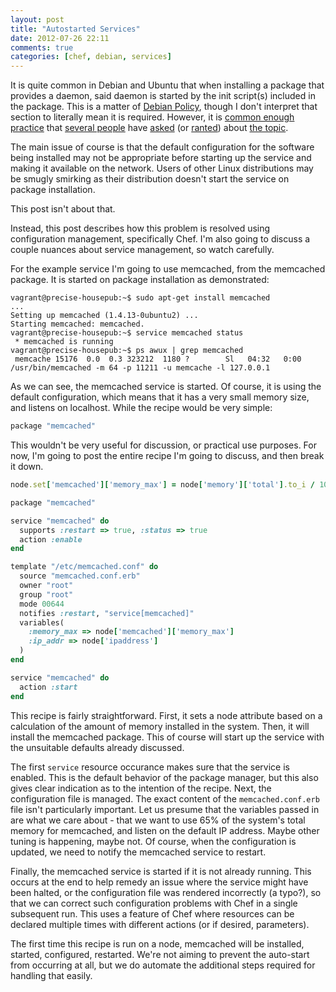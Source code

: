 ```yaml
---
layout: post
title: "Autostarted Services"
date: 2012-07-26 22:11
comments: true
categories: [chef, debian, services]
---
```


It is quite common in Debian and Ubuntu that when installing a package
that provides a daemon, said daemon is started by the init script(s)
included in the package. This is a matter of
[Debian Policy](http://www.debian.org/doc/debian-policy/ch-opersys.html#s-sysvinit),
though I don't interpret that section to literally mean it is
required. However, it is
[common enough practice](http://wiki.debian.org/LSBInitScripts/) that [several people](https://www.varnish-cache.org/trac/ticket/1004)
have [asked](http://ask.debian.net/questions/how-to-prevent-daemons-from-starting-at-installation-time) (or [ranted](https://gist.github.com/1721727)) about [the topic](http://lists.opscode.com/sympa/arc/chef-dev/2012-02/msg00017.html).

The main issue of course is that the default configuration for the
software being installed may not be appropriate before starting up the
service and making it available on the network. Users of other Linux
distributions may be smugly smirking as their distribution doesn't
start the service on package installation.

This post isn't about that.

Instead, this post describes how this problem is resolved using
configuration management, specifically Chef. I'm also going to discuss
a couple nuances about service management, so watch carefully.

For the example service I'm going to use memcached, from the memcached
package. It is started on package installation as demonstrated:

```
vagrant@precise-housepub:~$ sudo apt-get install memcached
...
Setting up memcached (1.4.13-0ubuntu2) ...
Starting memcached: memcached.
vagrant@precise-housepub:~$ service memcached status
 * memcached is running
vagrant@precise-housepub:~$ ps awux | grep memcached
 memcache 15176  0.0  0.3 323212  1180 ?        Sl   04:32   0:00 /usr/bin/memcached -m 64 -p 11211 -u memcache -l 127.0.0.1
```

As we can see, the memcached service is started. Of course, it is
using the default configuration, which means that it has a very small
memory size, and listens on localhost. While the recipe would be very
simple:

```ruby
package "memcached"
```

This wouldn't be very useful for discussion, or practical use
purposes. For now, I'm going to post the entire recipe I'm going to
discuss, and then break it down.

```ruby
node.set['memcached']['memory_max'] = node['memory']['total'].to_i / 1024 * 0.65

package "memcached"

service "memcached" do
  supports :restart => true, :status => true
  action :enable
end

template "/etc/memcached.conf" do
  source "memcached.conf.erb"
  owner "root"
  group "root"
  mode 00644
  notifies :restart, "service[memcached]"
  variables(
    :memory_max => node['memcached']['memory_max']
    :ip_addr => node['ipaddress']
  )
end

service "memcached" do
  action :start
end
```

This recipe is fairly straightforward. First, it sets a node attribute
based on a calculation of the amount of memory installed in the
system. Then, it will install the memcached package. This of course
will start up the service with the unsuitable defaults already
discussed.

The first `service` resource occurance makes sure that the service is
enabled. This is the default behavior of the package manager, but this
also gives clear indication as to the intention of the recipe. Next,
the configuration file is managed. The exact content of the
`memcached.conf.erb` file isn't particularly important. Let us presume
that the variables passed in are what we care about - that we want to
use 65% of the system's total memory for memcached, and listen on the
default IP address. Maybe other tuning is happening, maybe not. Of
course, when the configuration is updated, we need to notify the
memcached service to restart.

Finally, the memcached service is started if it is not already
running. This occurs at the end to help remedy an issue where the
service might have been halted, or the configuration file was rendered
incorrectly (a typo?), so that we can correct such configuration
problems with Chef in a single subsequent run. This uses a feature of
Chef where resources can be declared multiple times with different
actions (or if desired, parameters).

The first time this recipe is run on a node, memcached will be
installed, started, configured, restarted. We're not aiming to prevent
the auto-start from occurring at all, but we do automate the
additional steps required for handling that easily.
